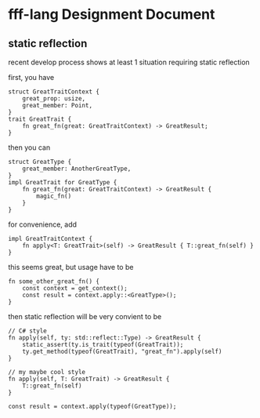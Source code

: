 # fff-lang Designment Document

## static reflection

recent develop process shows at least 1 situation requiring static reflection

first, you have

```fff-lang
struct GreatTraitContext {
    great_prop: usize,
    great_member: Point,
}
trait GreatTrait {
    fn great_fn(great: GreatTraitContext) -> GreatResult;
}
```

then you can

```fff-lang
struct GreatType {
    great_member: AnotherGreatType,
}
impl GreatTrait for GreatType {
    fn great_fn(great: GreatTraitContext) -> GreatResult {
        magic_fn()
    }
}
```

for convenience, add

```fff-lang
impl GreatTraitContext {
    fn apply<T: GreatTrait>(self) -> GreatResult { T::great_fn(self) }
}
```

this seems great, but usage have to be

```fff-lang
fn some_other_great_fn() {
    const context = get_context();
    const result = context.apply::<GreatType>();
}
```

then static reflection will be very convient to be

```fff-lang
// C# style
fn apply(self, ty: std::reflect::Type) -> GreatResult {
    static_assert(ty.is_trait(typeof(GreatTrait));
    ty.get_method(typeof(GreatTrait), "great_fn").apply(self)
}

// my maybe cool style
fn apply(self, T: GreatTrait) -> GreatResult {
    T::great_fn(self) 
}

const result = context.apply(typeof(GreatType));
```